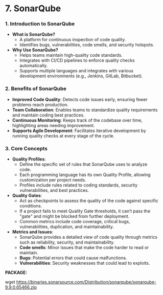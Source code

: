 # 7. SonarQube

### **1. Introduction to SonarQube**

- **What is SonarQube?**
    - A platform for continuous inspection of code quality.
    - Identifies bugs, vulnerabilities, code smells, and security hotspots.
- **Why Use SonarQube?**
    - Helps teams maintain high-quality code standards.
    - Integrates with CI/CD pipelines to enforce quality checks automatically.
    - Supports multiple languages and integrates with various development environments (e.g., Jenkins, GitLab, Bitbucket).

### **2. Benefits of SonarQube**

- **Improved Code Quality**: Detects code issues early, ensuring fewer problems reach production.
- **Team Collaboration**: Enables teams to standardize quality requirements and maintain coding best practices.
- **Continuous Monitoring**: Keeps track of the codebase over time, highlighting areas needing improvement.
- **Supports Agile Development**: Facilitates iterative development by running quality checks at every stage of the cycle.

### **3. Core Concepts**

- **Quality Profiles**:
    - Define the specific set of rules that SonarQube uses to analyze code.
    - Each programming language has its own Quality Profile, allowing customization per project needs.
    - Profiles include rules related to coding standards, security vulnerabilities, and best practices.
- **Quality Gates**:
    - Act as checkpoints to assess the quality of the code against specific conditions.
    - If a project fails to meet Quality Gate thresholds, it can’t pass the "gate" and might be blocked from further deployment.
    - Common metrics include code coverage, critical bugs, vulnerabilities, duplication, and maintainability.
- **Metrics and Issues**:
    - SonarQube provides a detailed view of code quality through metrics such as reliability, security, and maintainability.
    - **Code smells**: Minor issues that make the code harder to read or maintain.
    - **Bugs**: Potential errors that could cause malfunctions.
    - **Vulnerabilities**: Security weaknesses that could lead to exploits.

**PACKAGE:**

wget https://binaries.sonarsource.com/Distribution/sonarqube/sonarqube-9.9.0.65466.zip